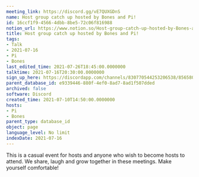 ```yaml
---
meeting_link: https://discord.gg/vE7QUXGDnS
name: Host group catch up hosted by Bones and Pi!
id: 16ccf1f9-4566-4dbb-8be5-72c06f816988
notion_url: https://www.notion.so/Host-group-catch-up-hosted-by-Bones-and-Pi-16ccf1f945664dbb8be572c06f816988
title: Host group catch up hosted by Bones and Pi!
tags:
- Talk
- 2021-07-16
- Pi
- Bones
last_edited_time: 2021-07-26T18:45:00.0000000
talktime: 2021-07-16T20:30:00.0000000
sign_up_here: https://discordapp.com/channels/830770544253206538/856580095464046620/863309109738078228
parent_database_id: e9339446-880f-4ef0-8ad7-8ad1f507dded
archived: false
software: Discord
created_time: 2021-07-10T14:50:00.0000000
hosts:
- Pi
- Bones
parent_type: database_id
object: page
language_level: No limit
indexDate: 2021-07-16
---
```


This is a casual event for hosts and anyone who wish to become hosts to attend.  We share, laugh and grow together in these meetings.  Make yourself comfortable!






